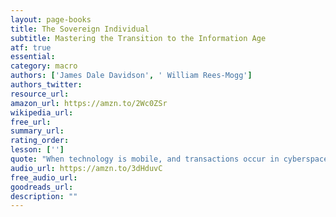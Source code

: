 ```yaml
---
layout: page-books
title: The Sovereign Individual
subtitle: Mastering the Transition to the Information Age
atf: true
essential: 
category: macro
authors: ['James Dale Davidson', ' William Rees-Mogg']
authors_twitter: 
resource_url: 
amazon_url: https://amzn.to/2Wc0ZSr
wikipedia_url: 
free_url: 
summary_url: 
rating_order: 
lesson: ['']
quote: "When technology is mobile, and transactions occur in cyberspace, as they increasingly will do, governments will no longer be able to charge more for their services than they are worth to the people who pay for them."
audio_url: https://amzn.to/3dHduvC
free_audio_url: 
goodreads_url: 
description: ""
---
```


